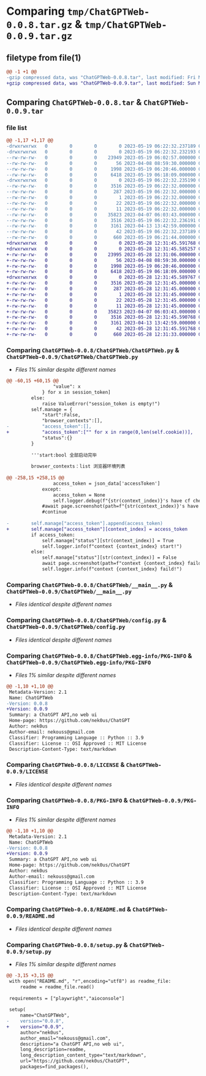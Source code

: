# Comparing `tmp/ChatGPTWeb-0.0.8.tar.gz` & `tmp/ChatGPTWeb-0.0.9.tar.gz`

## filetype from file(1)

```diff
@@ -1 +1 @@
-gzip compressed data, was "ChatGPTWeb-0.0.8.tar", last modified: Fri May 19 06:22:32 2023, max compression
+gzip compressed data, was "ChatGPTWeb-0.0.9.tar", last modified: Sun May 28 12:31:45 2023, max compression
```

## Comparing `ChatGPTWeb-0.0.8.tar` & `ChatGPTWeb-0.0.9.tar`

### file list

```diff
@@ -1,17 +1,17 @@
-drwxrwxrwx   0        0        0        0 2023-05-19 06:22:32.237189 ChatGPTWeb-0.0.8/
-drwxrwxrwx   0        0        0        0 2023-05-19 06:22:32.232193 ChatGPTWeb-0.0.8/ChatGPTWeb/
--rw-rw-rw-   0        0        0    23949 2023-05-19 06:02:57.000000 ChatGPTWeb-0.0.8/ChatGPTWeb/ChatGPTWeb.py
--rw-rw-rw-   0        0        0       56 2023-04-08 08:59:30.000000 ChatGPTWeb-0.0.8/ChatGPTWeb/__init__.py
--rw-rw-rw-   0        0        0     1998 2023-05-19 06:20:46.000000 ChatGPTWeb-0.0.8/ChatGPTWeb/__main__.py
--rw-rw-rw-   0        0        0     6418 2023-05-19 06:18:09.000000 ChatGPTWeb-0.0.8/ChatGPTWeb/config.py
-drwxrwxrwx   0        0        0        0 2023-05-19 06:22:32.235190 ChatGPTWeb-0.0.8/ChatGPTWeb.egg-info/
--rw-rw-rw-   0        0        0     3516 2023-05-19 06:22:32.000000 ChatGPTWeb-0.0.8/ChatGPTWeb.egg-info/PKG-INFO
--rw-rw-rw-   0        0        0      287 2023-05-19 06:22:32.000000 ChatGPTWeb-0.0.8/ChatGPTWeb.egg-info/SOURCES.txt
--rw-rw-rw-   0        0        0        1 2023-05-19 06:22:32.000000 ChatGPTWeb-0.0.8/ChatGPTWeb.egg-info/dependency_links.txt
--rw-rw-rw-   0        0        0       22 2023-05-19 06:22:32.000000 ChatGPTWeb-0.0.8/ChatGPTWeb.egg-info/requires.txt
--rw-rw-rw-   0        0        0       11 2023-05-19 06:22:32.000000 ChatGPTWeb-0.0.8/ChatGPTWeb.egg-info/top_level.txt
--rw-rw-rw-   0        0        0    35823 2023-04-07 06:03:43.000000 ChatGPTWeb-0.0.8/LICENSE
--rw-rw-rw-   0        0        0     3516 2023-05-19 06:22:32.236191 ChatGPTWeb-0.0.8/PKG-INFO
--rw-rw-rw-   0        0        0     3161 2023-04-13 13:42:59.000000 ChatGPTWeb-0.0.8/README.md
--rw-rw-rw-   0        0        0       42 2023-05-19 06:22:32.237189 ChatGPTWeb-0.0.8/setup.cfg
--rw-rw-rw-   0        0        0      660 2023-05-19 06:21:44.000000 ChatGPTWeb-0.0.8/setup.py
+drwxrwxrwx   0        0        0        0 2023-05-28 12:31:45.591768 ChatGPTWeb-0.0.9/
+drwxrwxrwx   0        0        0        0 2023-05-28 12:31:45.585257 ChatGPTWeb-0.0.9/ChatGPTWeb/
+-rw-rw-rw-   0        0        0    23995 2023-05-28 12:31:06.000000 ChatGPTWeb-0.0.9/ChatGPTWeb/ChatGPTWeb.py
+-rw-rw-rw-   0        0        0       56 2023-04-08 08:59:30.000000 ChatGPTWeb-0.0.9/ChatGPTWeb/__init__.py
+-rw-rw-rw-   0        0        0     1998 2023-05-19 06:20:46.000000 ChatGPTWeb-0.0.9/ChatGPTWeb/__main__.py
+-rw-rw-rw-   0        0        0     6418 2023-05-19 06:18:09.000000 ChatGPTWeb-0.0.9/ChatGPTWeb/config.py
+drwxrwxrwx   0        0        0        0 2023-05-28 12:31:45.589767 ChatGPTWeb-0.0.9/ChatGPTWeb.egg-info/
+-rw-rw-rw-   0        0        0     3516 2023-05-28 12:31:45.000000 ChatGPTWeb-0.0.9/ChatGPTWeb.egg-info/PKG-INFO
+-rw-rw-rw-   0        0        0      287 2023-05-28 12:31:45.000000 ChatGPTWeb-0.0.9/ChatGPTWeb.egg-info/SOURCES.txt
+-rw-rw-rw-   0        0        0        1 2023-05-28 12:31:45.000000 ChatGPTWeb-0.0.9/ChatGPTWeb.egg-info/dependency_links.txt
+-rw-rw-rw-   0        0        0       22 2023-05-28 12:31:45.000000 ChatGPTWeb-0.0.9/ChatGPTWeb.egg-info/requires.txt
+-rw-rw-rw-   0        0        0       11 2023-05-28 12:31:45.000000 ChatGPTWeb-0.0.9/ChatGPTWeb.egg-info/top_level.txt
+-rw-rw-rw-   0        0        0    35823 2023-04-07 06:03:43.000000 ChatGPTWeb-0.0.9/LICENSE
+-rw-rw-rw-   0        0        0     3516 2023-05-28 12:31:45.590768 ChatGPTWeb-0.0.9/PKG-INFO
+-rw-rw-rw-   0        0        0     3161 2023-04-13 13:42:59.000000 ChatGPTWeb-0.0.9/README.md
+-rw-rw-rw-   0        0        0       42 2023-05-28 12:31:45.591768 ChatGPTWeb-0.0.9/setup.cfg
+-rw-rw-rw-   0        0        0      660 2023-05-28 12:31:33.000000 ChatGPTWeb-0.0.9/setup.py
```

### Comparing `ChatGPTWeb-0.0.8/ChatGPTWeb/ChatGPTWeb.py` & `ChatGPTWeb-0.0.9/ChatGPTWeb/ChatGPTWeb.py`

 * *Files 1% similar despite different names*

```diff
@@ -60,15 +60,15 @@
                 "value": x
             } for x in session_token]
         else:
             raise ValueError("session_token is empty!")
         self.manage = {
             "start":False,
             "browser_contexts":[],
-            "access_token":[],
+            "access_token":["" for x in range(0,len(self.cookie))],
             "status":{}
         }
         
         '''start:bool 全部启动完毕
         
         browser_contexts：list 浏览器环境列表
         
@@ -258,15 +258,15 @@
                 access_token = json_data['accessToken']
             except:
                 access_token = None
                 self.logger.debug(f"{str(context_index)}'s have cf checkbox?retry {str(retry)} ")
             #await page.screenshot(path=f"{str(context_index)}'s have cf checkbox?retry {str(retry)} .png")
             #continue
             
-        self.manage["access_token"].append(access_token)
+        self.manage["access_token"][context_index] = access_token
         if access_token:
             self.manage["status"][str(context_index)] = True
             self.logger.info(f"context {context_index} start!")
         else:
             self.manage["status"][str(context_index)] = False
             await page.screenshot(path=f"context {context_index} faild!.png")
             self.logger.info(f"context {context_index} faild!")
```

### Comparing `ChatGPTWeb-0.0.8/ChatGPTWeb/__main__.py` & `ChatGPTWeb-0.0.9/ChatGPTWeb/__main__.py`

 * *Files identical despite different names*

### Comparing `ChatGPTWeb-0.0.8/ChatGPTWeb/config.py` & `ChatGPTWeb-0.0.9/ChatGPTWeb/config.py`

 * *Files identical despite different names*

### Comparing `ChatGPTWeb-0.0.8/ChatGPTWeb.egg-info/PKG-INFO` & `ChatGPTWeb-0.0.9/ChatGPTWeb.egg-info/PKG-INFO`

 * *Files 1% similar despite different names*

```diff
@@ -1,10 +1,10 @@
 Metadata-Version: 2.1
 Name: ChatGPTWeb
-Version: 0.0.8
+Version: 0.0.9
 Summary: a ChatGPT API,no web ui
 Home-page: https://github.com/nek0us/ChatGPT
 Author: nek0us
 Author-email: nekouss@gmail.com
 Classifier: Programming Language :: Python :: 3.9
 Classifier: License :: OSI Approved :: MIT License
 Description-Content-Type: text/markdown
```

### Comparing `ChatGPTWeb-0.0.8/LICENSE` & `ChatGPTWeb-0.0.9/LICENSE`

 * *Files identical despite different names*

### Comparing `ChatGPTWeb-0.0.8/PKG-INFO` & `ChatGPTWeb-0.0.9/PKG-INFO`

 * *Files 1% similar despite different names*

```diff
@@ -1,10 +1,10 @@
 Metadata-Version: 2.1
 Name: ChatGPTWeb
-Version: 0.0.8
+Version: 0.0.9
 Summary: a ChatGPT API,no web ui
 Home-page: https://github.com/nek0us/ChatGPT
 Author: nek0us
 Author-email: nekouss@gmail.com
 Classifier: Programming Language :: Python :: 3.9
 Classifier: License :: OSI Approved :: MIT License
 Description-Content-Type: text/markdown
```

### Comparing `ChatGPTWeb-0.0.8/README.md` & `ChatGPTWeb-0.0.9/README.md`

 * *Files identical despite different names*

### Comparing `ChatGPTWeb-0.0.8/setup.py` & `ChatGPTWeb-0.0.9/setup.py`

 * *Files 1% similar despite different names*

```diff
@@ -3,15 +3,15 @@
 with open("README.md", "r",encoding="utf8") as readme_file:
     readme = readme_file.read()
 
 requirements = ["playwright","aioconsole"] 
 
 setup(
     name="ChatGPTWeb",
-    version="0.0.8",
+    version="0.0.9",
     author="nek0us",
     author_email="nekouss@gmail.com",
     description="a ChatGPT API,no web ui",
     long_description=readme,
     long_description_content_type="text/markdown",
     url="https://github.com/nek0us/ChatGPT",
     packages=find_packages(),
```

